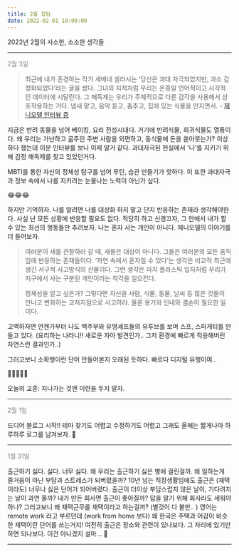 ```yaml
---
title: 2월 잡담
date: 2022-02-01 10:00:00
---
```


2022년 2월의 사소한, 소소한 생각들

---
<font color="gray">2월 3일</font>

> 최근에 내가 존경하는 작가 세베네 셀라시는 ‘당신은 과대 자극되었지만, 과소 감정화되었다’라는 글을 썼다. 그녀의 지적처럼 우리는 온종일 언어적이고 시각적인 데이터에 시달린다. 그 해독제는 우리가 주체적으로 다른 감각을 사용해서 상호작용하는 거다. 냄새 맡고, 음악 듣고, 춤추고, 집에 있는 식물을 만지면서. - [제니오델 인터뷰 중](https://biz.chosun.com/notice/interstellar/2022/01/15/52AECRT255HRPMGCORQZM7HOSI/)


지금은 반려 동물을 넘어 베이킹, 요리 전성시대다. 거기에 반려식물, 희귀식물도 열풍이다. 왜 우리는 가난하고 굶주린 주변 사람을 외면하고, 동식물에 돈을 쏟아붓는가? 이상하다 했는데 이분 인터뷰를 보니 이제 알거 같다. 과대자극된 현실에서 '나'를 지키기 위해 감정 해독제를 찾고 있었던거다.


MBTI를 통한 자신의 정체성 탐구를 넘어 루틴, 습관 만들기가 핫하다. 이 또한 과대자극과 정보 속에서 나를 지키려는 눈물나는 노력이 아닌가 싶다. 

😂😂😂 


하지만 기억하자. 나를 알려면 나를 대상화 하지 말고 단지 반응하는 존재라 생각해야한다. 사실 난 모든 상황에 반응할 필요도 없다. 적당히 하고 신경끄자, 그 안에서 내가 할 수 있는 최선의 행동들만 추려보자. 나는 혼자 사는 개인이 아니다. 제니오델의 이야기를 더 들어보자.

> 여러분이 새를 관찰하러 갈 때, 새들은 대상이 아니다. 그들은 여러분의 모든 움직임에 반응하는 존재들이다. ‘자연 속에서 혼자일 수 있다’는 생각은 비교적 최근에 생긴 서구적 사고방식의 산물이다. 그런 생각은 마치 플라스틱 입자처럼 우리가 지구에서 사는 구분된 개인이라는 착각을 일으킨다.
>
> 정체성을 알고 싶은가? 그렇다면 자신을 사람, 식물, 동물, 날씨 등 많은 것들이 만나고 변화하는 교차지점으로 사고하라. 물론 용기와 인내와 겸손이 필요한 일이다.

고백하자면 언젠가부터 나도 백주부와 유명셰프들의 유투브를 보며 스프, 스파게티를 만들고  있다. (요리하는 나라니!! 새로운 자아 발견인가.. 그저 환경에 빠르게 적응해버린 자연스런 결과인가..) 

그러고보니 소확행이란 단어 안들어본지 오래된 듯하다. 빠르다 디지털 유행이여.. 


🧅🍄🍆🥔🥕


오늘의 교훈: 지나가는 것엔 미련을 두지 말자.



---

<font color="gray">2월 1일</font>

드디어 블로그 시작!! 테마 찾기도 어렵고 수정하기도 어렵고 그래도 올해는 짧게나마 하루하루 로그를 남겨보자. 🚀

---
<font color="gray">1월 31일 </font>

출근하기 싫다. 싫다. 너무 싫다. 왜 우리는 출근하기 싫은 병에 걸린걸까. 왜 일하는게 즐거움이 아닌 부담과 스트레스가 되버렸을까? 10년 넘는 직장생활임에도 출근은 (재택이라도) 너무나 싫은 단어가 되어버렸다. 출근이 더이상 부담스럽지 않은 날이, 기다려지는 날이 과연 올까? 내가 만든 회사면 출근이 좋아질까? 답을 알기 위해 회사라도 세워야 하나? 그러고보니 왜 재택근무를 재택이라고 하는걸까? (별것이 다 불만.. ) 영어는 remote work 라고 부르던데 (work from home 보다) 왜 한국은 주택과 어감이 비슷한 재택이란 단어를 쓰는거지! 여전히 출근은 장소와 관련이 있나보다. 그 자리에 있기만 하면 되나보다. 이건 아니겠지 설마... 🏡

---